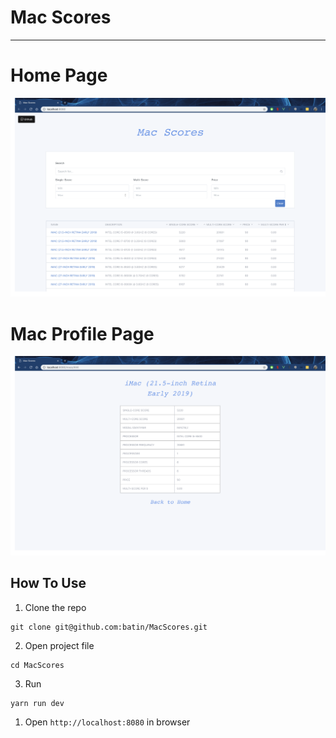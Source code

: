 # Mac Scores
---
# Home Page
![1](img/home.png)

# Mac Profile Page
![1](img/profile.png)

## How To Use
1. Clone the repo 
```
git clone git@github.com:batin/MacScores.git
```

2. Open project file 
```
cd MacScores
```

3. Run
```
yarn run dev
```

1. Open `http://localhost:8080` in browser
